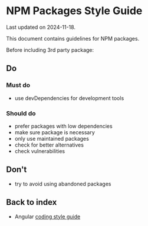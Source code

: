 # NPM Packages Style Guide

Last updated on 2024-11-18.

This document contains guidelines for NPM packages.

Before including 3rd party package:

## Do

### Must do

- use devDependencies for development tools

### Should do

- prefer packages with low dependencies
- make sure package is necessary
- only use maintained packages
- check for better alternatives
- check vulnerabilities

## Don't

- try to avoid using abandoned packages

## Back to index

- Angular [coding style guide](style-guide.md)
